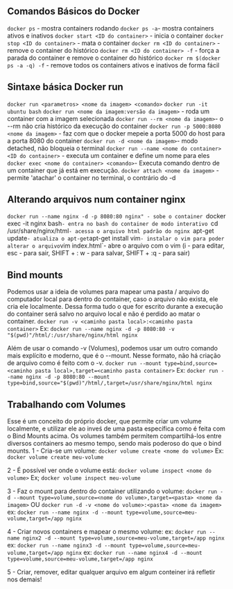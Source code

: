 ## Comandos Básicos do Docker

`docker ps` - mostra containers rodando
`docker ps -a`- mostra containers ativos e inativos
`docker start <ID do container>` - inicia o container
`docker stop <ID do container>` - mata o container
`docker rm <ID do container>` - remove o container do histórico
`docker rm <ID do container> -f` - força a parada do container e remove o container do histórico
`docker rm $(docker ps -a -q) -f` - remove todos os containers ativos e inativos de forma fácil

## Sintaxe básica Docker run

`docker run <parametros> <nome da imagem> <comando>`
`docker run -it ubuntu bash`
`docker run <nome da imagem:versão da imagem>` - roda um container com a imagem selecionada
`docker run --rm <nome da imagem>`- o --rm não cria histórico da execução do container
`docker run -p 5000:8080 <nome da imagem>` - faz com que o docker mepeie a porta 5000 do host para a porta 8080 do container
`docker run -d <nome da imagem>`- modo detached, não bloqueia o terminal
`docker run --name <nome do container> <ID do container>` - executa um container e define um nome para eles
`docker exec <nome do container> <comando>`- Executa comando dentro de um container que já está em execução.
`docker attach <nome da imagem>` - permite 'atachar' o container no terminal, o contrário do -d

## Alterando arquivos num container nginx

`docker run --name nginx -d -p 8080:80 nginx" - sobe o container
`docker exec -it nginx bash`- entra no bash do container de modo interativo
`cd /usr/share/nginx/html`- acessa o arquivo html padrão do nginx
`apt-get update` - atualiza o apt-get
`apt-get install vim` - instalar o vim para poder alterar o arquivo
`vim index.html`- abre o arquivo com o vim (i - para editar, esc - para sair, SHIFT + : w - para salvar, SHIFT + :q - para sair)

## Bind mounts
Podemos usar a ideia de volumes para mapear uma pasta / arquivo do computador local para dentro do container, caso o arquivo não exista, ele cria ele localmente. Dessa forma tudo o que for escrito durante a execução do container será salvo no arquivo local e não é perdido ao matar o container.
`docker run -v <caminho pasta local>:<caminho pasta container>`
Ex: `docker run --name nginx -d -p 8080:80 -v "$(pwd)"/html/:/usr/share/nginx/html nginx`

Além de usar o comando -v (Volumes), podemos usar um outro comando mais explícito e moderno, que é o --mount. Nesse formato, não há criação de arquivo como é feito com o -v.
`docker run --mount type=bind,source=<caminho pasta local>,target=<caminho pasta container>`
Ex: `docker run --name nginx -d -p 8080:80 --mount type=bind,source="$(pwd)"/html/,target=/usr/share/nginx/html nginx`

## Trabalhando com Volumes
Esse é um conceito do próprio docker, que permite criar um volume localmente, e utilizar ele ao inveś de uma pasta específica como é feita com o Bind Mounts acima. Os volumes também permitem compartilhá-los entre diversos containers ao mesmo tempo, sendo mais poderoso do que o bind mounts.
1 - Cria-se um volume:
`docker volume create <nome do volume>`
Ex: `docker volume create meu-volume`

2 - É possível ver onde o volume está:
`docker volume inspect <nome do volume>`
Ex; `docker volume inspect meu-volume`

3 - Faz o mount para dentro do container utilizando o volume:
`docker run -d --mount type=volume,source=<nome do volume>,target=<pasta> <nome da imagem>` OU `docker run -d -v <nome do volume>:<pasta> <nome da imagem>`
ex: `docker run --name nginx -d --mount type=volume,source=meu-volume,target=/app nginx`

4 - Criar novos containers e mapear o mesmo volume:
ex: `docker run --name nginx2 -d --mount type=volume,source=meu-volume,target=/app nginx`
ex: `docker run --name nginx3 -d --mount type=volume,source=meu-volume,target=/app nginx`
ex: `docker run --name nginx4 -d --mount type=volume,source=meu-volume,target=/app nginx`

5 - Criar, remover, editar qualquer arquivo em algum conteiner irá refletir nos demais!